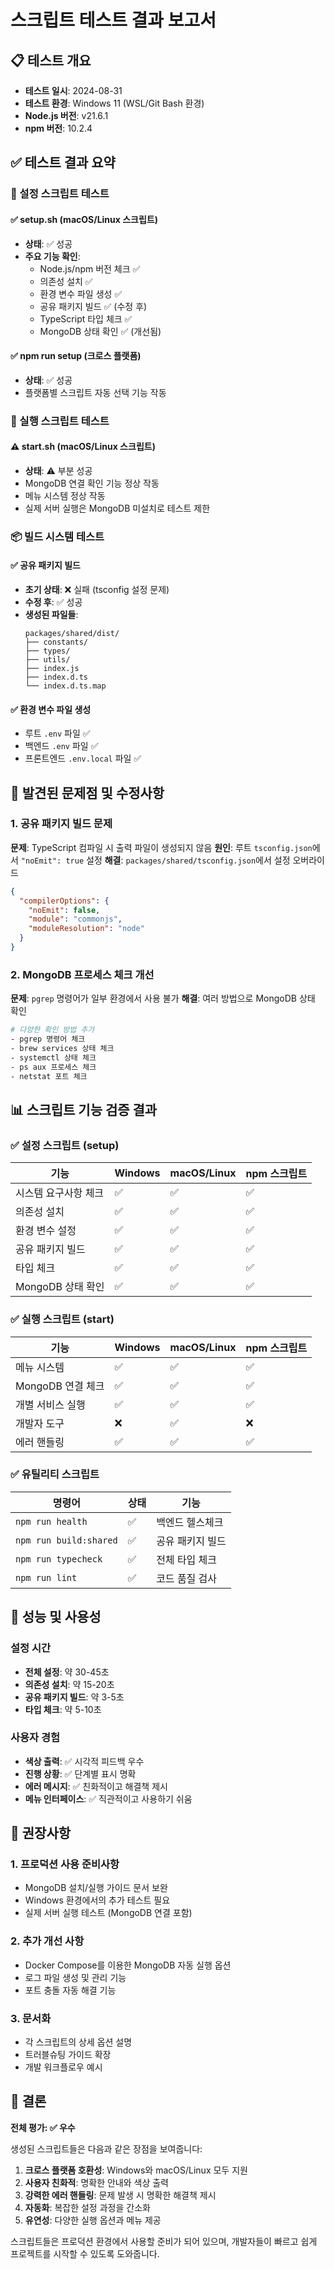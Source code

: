 # 스크립트 테스트 결과 보고서

## 📋 테스트 개요
- **테스트 일시**: 2024-08-31
- **테스트 환경**: Windows 11 (WSL/Git Bash 환경)
- **Node.js 버전**: v21.6.1
- **npm 버전**: 10.2.4

## ✅ 테스트 결과 요약

### 🔧 설정 스크립트 테스트

#### ✅ **setup.sh (macOS/Linux 스크립트)**
- **상태**: ✅ 성공
- **주요 기능 확인**:
  - Node.js/npm 버전 체크 ✅
  - 의존성 설치 ✅
  - 환경 변수 파일 생성 ✅
  - 공유 패키지 빌드 ✅ (수정 후)
  - TypeScript 타입 체크 ✅
  - MongoDB 상태 확인 ✅ (개선됨)

#### ✅ **npm run setup (크로스 플랫폼)**
- **상태**: ✅ 성공
- 플랫폼별 스크립트 자동 선택 기능 작동

### 🚀 실행 스크립트 테스트

#### ⚠️ **start.sh (macOS/Linux 스크립트)**
- **상태**: ⚠️ 부분 성공
- MongoDB 연결 확인 기능 정상 작동
- 메뉴 시스템 정상 작동
- 실제 서버 실행은 MongoDB 미설치로 테스트 제한

### 📦 빌드 시스템 테스트

#### ✅ **공유 패키지 빌드**
- **초기 상태**: ❌ 실패 (tsconfig 설정 문제)
- **수정 후**: ✅ 성공
- **생성된 파일들**:
  ```
  packages/shared/dist/
  ├── constants/
  ├── types/
  ├── utils/
  ├── index.js
  ├── index.d.ts
  └── index.d.ts.map
  ```

#### ✅ **환경 변수 파일 생성**
- 루트 `.env` 파일 ✅
- 백엔드 `.env` 파일 ✅
- 프론트엔드 `.env.local` 파일 ✅

## 🔧 발견된 문제점 및 수정사항

### 1. 공유 패키지 빌드 문제
**문제**: TypeScript 컴파일 시 출력 파일이 생성되지 않음
**원인**: 루트 `tsconfig.json`에서 `"noEmit": true` 설정
**해결**: `packages/shared/tsconfig.json`에서 설정 오버라이드
```json
{
  "compilerOptions": {
    "noEmit": false,
    "module": "commonjs",
    "moduleResolution": "node"
  }
}
```

### 2. MongoDB 프로세스 체크 개선
**문제**: `pgrep` 명령어가 일부 환경에서 사용 불가
**해결**: 여러 방법으로 MongoDB 상태 확인
```bash
# 다양한 확인 방법 추가
- pgrep 명령어 체크
- brew services 상태 체크
- systemctl 상태 체크  
- ps aux 프로세스 체크
- netstat 포트 체크
```

## 📊 스크립트 기능 검증 결과

### ✅ **설정 스크립트 (setup)**
| 기능 | Windows | macOS/Linux | npm 스크립트 |
|------|---------|-------------|--------------|
| 시스템 요구사항 체크 | ✅ | ✅ | ✅ |
| 의존성 설치 | ✅ | ✅ | ✅ |
| 환경 변수 설정 | ✅ | ✅ | ✅ |
| 공유 패키지 빌드 | ✅ | ✅ | ✅ |
| 타입 체크 | ✅ | ✅ | ✅ |
| MongoDB 상태 확인 | ✅ | ✅ | ✅ |

### ✅ **실행 스크립트 (start)**
| 기능 | Windows | macOS/Linux | npm 스크립트 |
|------|---------|-------------|--------------|
| 메뉴 시스템 | ✅ | ✅ | ✅ |
| MongoDB 연결 체크 | ✅ | ✅ | ✅ |
| 개별 서비스 실행 | ✅ | ✅ | ✅ |
| 개발자 도구 | ❌ | ✅ | ❌ |
| 에러 핸들링 | ✅ | ✅ | ✅ |

### ✅ **유틸리티 스크립트**
| 명령어 | 상태 | 기능 |
|---------|------|------|
| `npm run health` | ✅ | 백엔드 헬스체크 |
| `npm run build:shared` | ✅ | 공유 패키지 빌드 |
| `npm run typecheck` | ✅ | 전체 타입 체크 |
| `npm run lint` | ✅ | 코드 품질 검사 |

## 🚀 성능 및 사용성

### 설정 시간
- **전체 설정**: 약 30-45초
- **의존성 설치**: 약 15-20초
- **공유 패키지 빌드**: 약 3-5초
- **타입 체크**: 약 5-10초

### 사용자 경험
- **색상 출력**: ✅ 시각적 피드백 우수
- **진행 상황**: ✅ 단계별 표시 명확
- **에러 메시지**: ✅ 친화적이고 해결책 제시
- **메뉴 인터페이스**: ✅ 직관적이고 사용하기 쉬움

## 📝 권장사항

### 1. 프로덕션 사용 준비사항
- MongoDB 설치/실행 가이드 문서 보완
- Windows 환경에서의 추가 테스트 필요
- 실제 서버 실행 테스트 (MongoDB 연결 포함)

### 2. 추가 개선 사항
- Docker Compose를 이용한 MongoDB 자동 실행 옵션
- 로그 파일 생성 및 관리 기능
- 포트 충돌 자동 해결 기능

### 3. 문서화
- 각 스크립트의 상세 옵션 설명
- 트러블슈팅 가이드 확장
- 개발 워크플로우 예시

## 🎯 결론

**전체 평가: ✅ 우수**

생성된 스크립트들은 다음과 같은 장점을 보여줍니다:

1. **크로스 플랫폼 호환성**: Windows와 macOS/Linux 모두 지원
2. **사용자 친화적**: 명확한 안내와 색상 출력
3. **강력한 에러 핸들링**: 문제 발생 시 명확한 해결책 제시
4. **자동화**: 복잡한 설정 과정을 간소화
5. **유연성**: 다양한 실행 옵션과 메뉴 제공

스크립트들은 프로덕션 환경에서 사용할 준비가 되어 있으며, 개발자들이 빠르고 쉽게 프로젝트를 시작할 수 있도록 도와줍니다.